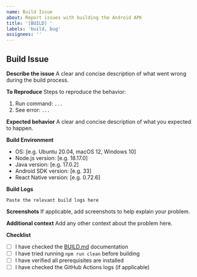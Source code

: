 ```yaml
---
name: Build Issue
about: Report issues with building the Android APK
title: '[BUILD] '
labels: 'build, bug'
assignees: ''
---
```


## Build Issue

**Describe the issue**
A clear and concise description of what went wrong during the build process.

**To Reproduce**
Steps to reproduce the behavior:
1. Run command: `...`
2. See error: `...`

**Expected behavior**
A clear and concise description of what you expected to happen.

**Build Environment**
- OS: [e.g. Ubuntu 20.04, macOS 12, Windows 10]
- Node.js version: [e.g. 18.17.0]
- Java version: [e.g. 17.0.2]
- Android SDK version: [e.g. 33]
- React Native version: [e.g. 0.72.6]

**Build Logs**
```
Paste the relevant build logs here
```

**Screenshots**
If applicable, add screenshots to help explain your problem.

**Additional context**
Add any other context about the problem here.

**Checklist**
- [ ] I have checked the [BUILD.md](BUILD.md) documentation
- [ ] I have tried running `npm run clean` before building
- [ ] I have verified all prerequisites are installed
- [ ] I have checked the GitHub Actions logs (if applicable)